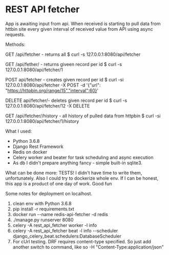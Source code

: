 # REST API fetcher

App is awaiting input from api. When received is starting to pull data from httbin site every given interval of received value from API using async requests.

Methods:

GET /api/fetcher - returns all 
$ curl -s 127.0.0.1:8080/api/fetcher

GET /api/fether/<id> - returns giveen record per id
$ curl -s 127.0.0.1:8080/api/fetcher/1

POST api/fetcher - creates given record per id
$ curl -si 127.0.0.1:8080/api/fetcher -X POST -d '{"url":
"https://httpbin.org/range/15","interval":60}'

DELETE api/fetcher/<id>- deletes given record per id
$ curl -s 127.0.0.1:8080/api/fetcher/12 -X DELETE
  
GET /api/fetcher/<id>/history - all history of pulled data from httpbin
$ curl -si 127.0.0.1:8080/api/fetcher/1/history


What I used:
- Python 3.6.8
- Django Rest Framework
- Redis on docker
- Celery worker and beater for task scheduling and async execution
- As db I didn't prepare anything fancy - simple built-in sqlite3.

What can be done more:
TESTS! I didn't have time to write them, unfortunately.
Also I could try to dockerize whole env. 
If I can be honest, this app is a product of one day of work. Good fun


Some notes for deployment on localhost.
1. clean env with Python 3.6.8
2. pip install -r requirements.txt
3. docker run --name redis-api-fetcher -d redis 
4. ./manage.py runserver 8080
5. celery -A rest_api_fetcher worker -l info
6. celery -A rest_api_fetcher beat -l info --scheduler django_celery_beat.schedulers:DatabaseScheduler
7. For cUrl testing. DRF requires content-type specified. So just add another switch to command, like so
-H "Content-Type:application/json"
